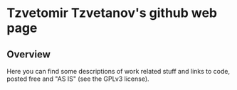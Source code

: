 # Tzvetomir Tzvetanov's github web page

## Overview

Here you can find some descriptions of work related stuff and links to code, posted free and "AS IS" (see the GPLv3 license).
